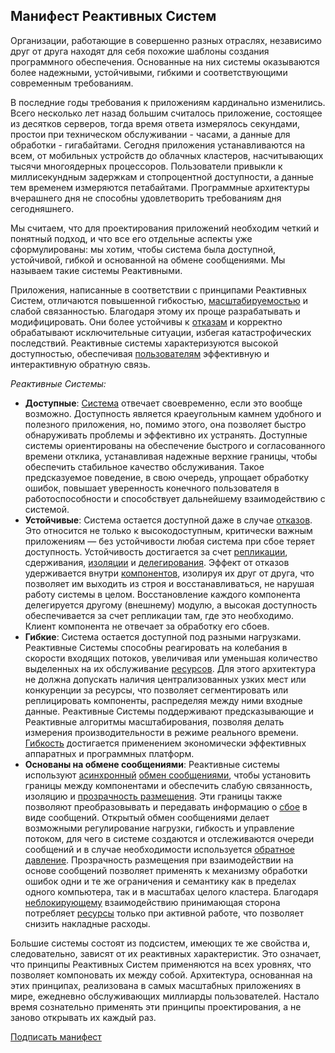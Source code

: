 Манифест Реактивных Систем
----------------------

Организации, работающие в совершенно разных отраслях, независимо друг от друга находят для себя похожие шаблоны создания программного обеспечения. Основанные на них системы оказываются более надежными, устойчивыми, гибкими и соответствующими современным требованиям.
 
В последние годы требования к приложениям кардинально изменились.  Всего несколько лет назад большим считалось приложение, состоящее из десятков серверов, тогда время ответа измерялось секундами, простои при техническом обслуживании - часами, а данные для обработки - гигабайтами. Сегодня приложения устанавливаются на всем, от мобильных устройств до облачных кластеров, насчитывающих тысячи многоядерных процессоров. Пользователи привыкли к миллисекундным задержкам и стопроцентной доступности, а данные тем временем измеряются петабайтами. Программные архитектуры вчерашнего дня не способны удовлетворить требованиям дня сегодняшнего.

Мы считаем, что для проектирования приложений необходим четкий и понятный подход, и что все его отдельные аспекты уже сформулированы: мы хотим, чтобы система была доступной, устойчивой, гибкой и основанной на обмене сообщениями. Мы называем такие системы Реактивными.

Приложения, написанные в соответствии с принципами Реактивных Систем, отличаются повышенной гибкостью, [масштабируемостью](glossary.ru.md#Scalability) и слабой связанностью. Благодаря этому их проще разрабатывать и модифицировать. Они более устойчивы к [отказам](glossary.ru.md#Failure) и корректно обрабатывают исключительные ситуации, избегая катастрофических последствий. Реактивные системы характеризуются высокой доступностью, обеспечивая [пользователям](glossary.ru.md#User) эффективную и интерактивную обратную связь. 

*Реактивные Системы:*

* <a name="Responsive"></a>**Доступные**: [Система](glossary.ru.md#System) отвечает своевременно, если это вообще возможно. Доступность является краеугольным камнем удобного и полезного приложения, но, помимо этого, она позволяет быстро обнаруживать проблемы и эффективно их устранять. Доступные системы ориентированы на обеспечение быстрого и согласованного времени отклика, устанавливая надежные верхние границы, чтобы обеспечить стабильное качество обслуживания. Такое предсказуемое поведение, в свою очередь, упрощает обработку ошибок, повышает уверенность конечного пользователя в работоспособности и способствует дальнейшему взаимодействию с системой.
* <a name="Resilient"></a>**Устойчивые**: Система остается доступной даже в случае [отказов](glossary.ru.md#Failure). Это относится не только к высокодоступным, критически важным приложениям — без устойчивости любая система при сбое теряет доступность. Устойчивость достигается за счет [репликации](glossary.ru.md#Replication), сдерживания, [изоляции](glossary.ru.md#Isolation) и [делегирования](glossary.ru.md#Delegation). Эффект от отказов удерживаeтся внутри [компонентов](glossary.ru.md#Component), изолируя их друг от друга, что позволяет им выходить из строя и восстанавливаться, не нарушая работу системы в целом. Восстановление каждого компонента делегируется другому (внешнему) модулю, а высокая доступность обеспечивается за счет репликации там, где это необходимо. Клиент компонента не отвечает за обработку его сбоев. 
* <a name="Elastic"></a>**Гибкие**: Система остается доступной под разными нагрузками. Реактивные Системы способны реагировать на колебания в скорости входящих потоков, увеличивая или уменьшая количество выделенных на их обслуживание [ресурсов](glossary.ru.md#Resource). Для этого архитектура не должна допускать наличия централизованных узких мест или конкуренции за ресурсы, что позволяет сегментировать или реплицировать компоненты, распределяя между ними входные данные. Реактивные Системы поддерживают предсказывающие и  Реактивные алгоритмы масштабирования, позволяя делать измерения производительности в режиме реального времени. [Гибкость](glossary.ru.md#Elasticity) достигается применением экономически эффективных аппаратных и программных платформ.
* <a name="Message-Driven"></a>**Основаны на обмене сообщениями**: Реактивные системы используют [асинхронный](glossary.ru.md#Asynchronous) [обмен сообщениями](glossary.ru.md#Message-Driven), чтобы установить границы между компонентами и обеспечить слабую связанность, изоляцию и [прозрачность размещения](glossary.ru.md#Location-Transparency). Эти границы также позволяют преобразовывать и передавать информацию о [сбое](glossary.ru.md#Failure) в виде сообщений. Открытый обмен сообщениями делает возможными регулирование нагрузки, гибкость и управление потоком, для чего в системе создаются и отслеживаются очереди сообщений и в случае необходимости используется [обратное давление](glossary.ru.md#Back-Pressure). Прозрачность размещения при взаимодействии на основе сообщений позволяет применять к механизму обработки ошибок одни и те же ограничения и семантику как в пределах одного компьютера, так и в масштабах целого кластера. Благодаря [неблокирующему](glossary.ru.md#Non-Blocking) взаимодействию принимающая сторона потребляет [ресурсы](glossary.ru.md#Resource) только при активной работе, что позволяет снизить накладные расходы.

 Большие системы состоят из подсистем, имеющих те же свойства и, следовательно, зависят от их реактивных характеристик. Это означает, что принципы Реактивных Систем применяются на всех уровнях, что позволяет компоновать их между собой. Архитектура, основанная на этих принципах, реализована в самых масштабных приложениях в мире, ежедневно обслуживающих миллиарды пользователей. Настало время сознательно применять эти принципы проектирования, а не заново открывать их каждый раз.

[Подписать манифест](http://www.reactivemanifesto.org/ru#sign-button)
